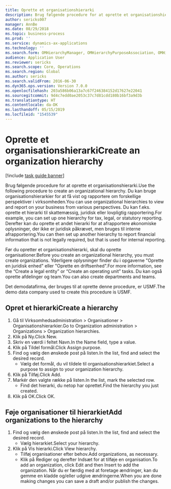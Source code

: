 ```yaml
---
title: Oprette et organisationshierarki
description: Brug følgende procedure for at oprette et organisationshierarki.
author: sericks007
manager: AnnBe
ms.date: 08/29/2018
ms.topic: business-process
ms.prod: ''
ms.service: dynamics-ax-applications
ms.technology: ''
ms.search.form: OMHierarchyManager, OMHierarchyPurposeAssociation, OMHierarchySelection, HierarchyDesigner
audience: Application User
ms.reviewer: sericks
ms.search.scope: Core, Operations
ms.search.region: Global
ms.author: sericks
ms.search.validFrom: 2016-06-30
ms.dyn365.ops.version: Version 7.0.0
ms.openlocfilehash: 203a586b06a13a7c67f246384152d17627e22041
ms.sourcegitcommit: 9d4c7edd0ae2053c37c7d81cdd180b16bf3a9d3b
ms.translationtype: HT
ms.contentlocale: da-DK
ms.lasthandoff: 05/15/2019
ms.locfileid: "1545539"
---
```

# <a name="create-an-organization-hierarchy"></a><span data-ttu-id="410c3-103">Oprette et organisationshierarki</span><span class="sxs-lookup"><span data-stu-id="410c3-103">Create an organization hierarchy</span></span>

[!include [task guide banner](../../includes/task-guide-banner.md)]

<span data-ttu-id="410c3-104">Brug følgende procedure for at oprette et organisationshierarki.</span><span class="sxs-lookup"><span data-stu-id="410c3-104">Use the following procedure to create an organizational hierarchy.</span></span> <span data-ttu-id="410c3-105">Du kan bruge organisationshierarkier for at få vist og rapportere om forskellige perspektiver i virksomheden.</span><span class="sxs-lookup"><span data-stu-id="410c3-105">You can use organizational hierarchies to view and report on your business from various perspectives.</span></span> <span data-ttu-id="410c3-106">Du kan f.eks. oprette et hierarki til skattemæssig, juridisk eller lovpligtig rapportering.</span><span class="sxs-lookup"><span data-stu-id="410c3-106">For example, you can set up one hierarchy for tax, legal, or statutory reporting.</span></span> <span data-ttu-id="410c3-107">Derefter kan du oprette et andet hierarki for at afrapportere økonomiske oplysninger, der ikke er juridisk påkrævet, men bruges til interne afrapportering.</span><span class="sxs-lookup"><span data-stu-id="410c3-107">You can then set up another hierarchy to report financial information that is not legally required, but that is used for internal reporting.</span></span> 



<span data-ttu-id="410c3-108">Før du opretter et organisationshierarki, skal du oprette organisationer.</span><span class="sxs-lookup"><span data-stu-id="410c3-108">Before you create an organizational hierarchy, you must create organizations.</span></span> <span data-ttu-id="410c3-109">Yderligere oplysninger finder du i opgaverne "Oprette en juridisk enhed" eller "Oprette en driftsenhed".</span><span class="sxs-lookup"><span data-stu-id="410c3-109">For more information, see the “Create a legal entity” or “Create an operating unit” tasks.</span></span> <span data-ttu-id="410c3-110">Du kan også oprette afdelinger og team.</span><span class="sxs-lookup"><span data-stu-id="410c3-110">You can also create departments and teams.</span></span> 



<span data-ttu-id="410c3-111">Det demodatafirma, der bruges til at oprette denne procedure, er USMF.</span><span class="sxs-lookup"><span data-stu-id="410c3-111">The demo data company used to create this procedure is USMF.</span></span>


## <a name="create-a-hierarchy"></a><span data-ttu-id="410c3-112">Opret et hierarki</span><span class="sxs-lookup"><span data-stu-id="410c3-112">Create a hierarchy</span></span>
1. <span data-ttu-id="410c3-113">Gå til Virksomhedsadministration > Organisationer > Organisationshierarkier.</span><span class="sxs-lookup"><span data-stu-id="410c3-113">Go to Organization administration > Organizations > Organization hierarchies.</span></span>
2. <span data-ttu-id="410c3-114">Klik på Ny.</span><span class="sxs-lookup"><span data-stu-id="410c3-114">Click New.</span></span>
3. <span data-ttu-id="410c3-115">Skriv en værdi i feltet Navn.</span><span class="sxs-lookup"><span data-stu-id="410c3-115">In the Name field, type a value.</span></span>
4. <span data-ttu-id="410c3-116">Klik på Tildel formål.</span><span class="sxs-lookup"><span data-stu-id="410c3-116">Click Assign purpose.</span></span>
5. <span data-ttu-id="410c3-117">Find og vælg den ønskede post på listen.</span><span class="sxs-lookup"><span data-stu-id="410c3-117">In the list, find and select the desired record.</span></span>
    * <span data-ttu-id="410c3-118">Vælg det formål, du vil tildele til organisationshierarkiet.</span><span class="sxs-lookup"><span data-stu-id="410c3-118">Select a purpose to assign to your organization hierarchy.</span></span>  
6. <span data-ttu-id="410c3-119">Klik på Tilføj.</span><span class="sxs-lookup"><span data-stu-id="410c3-119">Click Add.</span></span>
7. <span data-ttu-id="410c3-120">Markér den valgte række på listen.</span><span class="sxs-lookup"><span data-stu-id="410c3-120">In the list, mark the selected row.</span></span>
    * <span data-ttu-id="410c3-121">Find det hierarki, du netop har oprettet.</span><span class="sxs-lookup"><span data-stu-id="410c3-121">Find the hierarchy you just created.</span></span>  
8. <span data-ttu-id="410c3-122">Klik på OK.</span><span class="sxs-lookup"><span data-stu-id="410c3-122">Click OK.</span></span>

## <a name="add-organizations-to-the-hierarchy"></a><span data-ttu-id="410c3-123">Føje organisationer til hierarkiet</span><span class="sxs-lookup"><span data-stu-id="410c3-123">Add organizations to the hierarchy</span></span>
1. <span data-ttu-id="410c3-124">Find og vælg den ønskede post på listen.</span><span class="sxs-lookup"><span data-stu-id="410c3-124">In the list, find and select the desired record.</span></span>
    * <span data-ttu-id="410c3-125">Vælg hierarkiet.</span><span class="sxs-lookup"><span data-stu-id="410c3-125">Select your hierarchy.</span></span>  
2. <span data-ttu-id="410c3-126">Klik på Vis hierarki.</span><span class="sxs-lookup"><span data-stu-id="410c3-126">Click View hierarchy.</span></span>
    * <span data-ttu-id="410c3-127">Tilføj organisationer efter behov.</span><span class="sxs-lookup"><span data-stu-id="410c3-127">Add organizations, as necessary.</span></span>  
    * <span data-ttu-id="410c3-128">Klik på Rediger og derefter Indsæt for at tilføje en organisation.</span><span class="sxs-lookup"><span data-stu-id="410c3-128">To add an organization, click Edit and then Insert to add the organization.</span></span>     <span data-ttu-id="410c3-129">Når du er færdig med at foretage ændringer, kan du gemme en kladde og/eller udgive ændringerne.</span><span class="sxs-lookup"><span data-stu-id="410c3-129">When you are done making changes you can save a draft and/or publish the changes.</span></span>  

